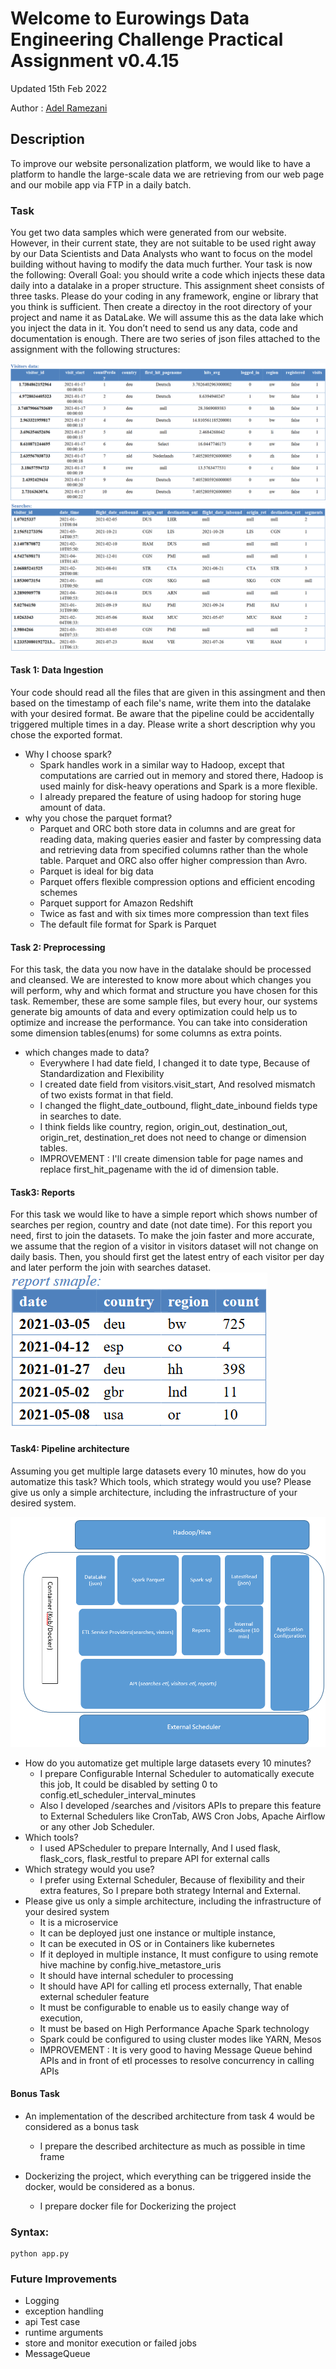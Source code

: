#  Welcome to Eurowings Data Engineering Challenge Practical Assignment v0.4.15 #

Updated 15th Feb 2022

Author : <a href="mailto:adramazany@gmail.com">Adel Ramezani</a>

[comment]: <> (![image]&#40;https://img.shields.io/pypi/v/python-binance.svg&#41;)
[comment]: <> (<a href="https://img.shields.io/pypi/">link</a>)

## Description ##
To improve our website personalization platform, we would like to have a platform to handle the large-scale data we are retrieving from our web page and our
mobile app via FTP in a daily batch.
### Task ####
You get two data samples which were generated from our website. However, in their current state, they are not suitable to be used right away by our Data
Scientists and Data Analysts who want to focus on the model building without having to modify the data much further. Your task is now the following:
Overall Goal:
you should write a code which injects these data daily into a datalake in a proper structure.
This assignment sheet consists of three tasks. Please do your coding in any framework, engine or library that you think is sufficient. Then create a directoy in
the root directory of your project and name it as DataLake. We will assume this as the data lake which you inject the data in it.
You don’t need to send us any data, code and documentation is enough.
There are two series of json files attached to the assignment with the following structures:

![visitors-data](docs/visitors-data.png)
![searches-data](docs/searches-data.png)

#### Task 1: Data Ingestion ####
Your code should read all the files that are given in this assingment and then based on the timestamp of each file's name, write them into the datalake with your
desired format. Be aware that the pipeline could be accidentally triggered multiple times in a day. Please write a short description why you chose the exported
format.

* Why I choose spark?
    - Spark handles work in a similar way to Hadoop, except that computations are carried out in memory and stored there, Hadoop is used mainly for disk-heavy operations and Spark is a more flexible.
    - I already prepared the feature of using hadoop for storing huge amount of data.
*  why you chose the parquet format?
    - Parquet and ORC both store data in columns and are great for reading data, making queries easier and faster by  compressing data and retrieving data from specified columns rather than the whole table. Parquet and ORC also offer higher compression than Avro.
    - Parquet is ideal for big data
    - Parquet offers flexible compression options and efficient encoding schemes
    - Parquet support for Amazon Redshift
    - Twice as fast and with six times more compression than text files
    - The default file format for Spark is Parquet

#### Task 2: Preprocessing ####
For this task, the data you now have in the datalake should be processed and cleansed.
We are interested to know more about which changes you will perform, why and which format and structure you have chosen for this task.
Remember, these are some sample files, but every hour, our systems generate big amounts of data and every optimization could help us to optimize and
increase the performance. You can take into consideration some dimension tables(enums) for some columns as extra points.

* which changes made to data?
    - Everywhere I had date field, I changed it to date type, Because of Standardization and Flexibility
    - I created date field from visitors.visit_start, And resolved mismatch of two exists format in that field.
    - I changed the flight_date_outbound, flight_date_inbound fields type in searches to date.
    - I think fields like country, region, origin_out, destination_out, origin_ret, destination_ret does not need to change or dimension tables.  
    - IMPROVEMENT : I'll create dimension table for page names and replace first_hit_pagename with the id of dimension table.
    
    

#### Task3: Reports ####
For this task we would like to have a simple report which shows number of searches per region, country and date (not date time). For this report you need, first
to join the datasets. To make the join faster and more accurate, we assume that the region of a visitor in visitors dataset will not change on daily basis. Then,
you should first get the latest entry of each visitor per day and later perform the join with searches dataset.
![report-sample](docs/report-sample.png)

#### Task4: Pipeline architecture ####
Assuming you get multiple large datasets every 10 minutes, how do you automatize this task? Which tools, which strategy would you use? Please give us only
a simple architecture, including the infrastructure of your desired system.

![architecture](docs/architecture.png)

* How do you automatize get multiple large datasets every 10 minutes?
    - I prepare Configurable Internal Scheduler to automatically execute this job, It could be disabled by setting 0 to config.etl_scheduler_interval_minutes
    - Also I developed /searches and /visitors APIs to prepare this feature to External Schedulers like CronTab, AWS Cron Jobs, Apache Airflow or any other Job Scheduler.
* Which tools?
    - I used APScheduler to prepare Internally, And I used flask, flask_cors, flask_restful to prepare API for external calls
* Which strategy would you use?
    - I prefer using External Scheduler, Because of flexibility and their extra features, So I prepare both strategy Internal and External.
* Please give us only a simple architecture, including the infrastructure of your desired system
    - It is a microservice
    - It can be deployed just one instance or multiple instance,
    - It can be executed in OS or in Containers like kubernetes
    - If it deployed in multiple instance, It must configure to using remote hive machine by config.hive_metastore_uris
    - It should have internal scheduler to processing
    - It should have API for calling etl process externally, That enable external scheduler feature
    - It must be configurable to enable us to easily change way of execution, 
    - It must be based on High Performance Apache Spark technology
    - Spark could be configured to using cluster modes like YARN, Mesos
    - IMPROVEMENT : It is very good to having Message Queue behind APIs and in front of etl processes to resolve concurrency in calling APIs 
    

#### Bonus Task ####

* An implementation of the described architecture from task 4 would be considered as a bonus task
    - I prepare the described architecture as much as possible in time frame

* Dockerizing the project, which everything can be triggered inside the docker, would be considered as a bonus.
    - I prepare docker file for Dockerizing the project 

### Syntax:
    python app.py 

### Future Improvements
+ Logging
+ exception handling
+ api Test case
+ runtime arguments
+ store and monitor execution or failed jobs
+ MessageQueue
